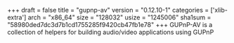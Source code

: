 +++
draft = false
title = "gupnp-av"
version = "0.12.10-1"
categories = ['xlib-extra']
arch = "x86_64"
size = "128032"
usize = "1245006"
sha1sum = "58980ded7dc3d7b1cd1755285f9420cb47fb1e78"
+++
GUPnP-AV is a collection of helpers for building audio/video applications using GUPnP